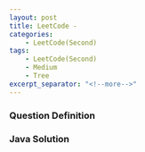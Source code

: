 ```yaml
---
layout: post
title: LeetCode -
categories:
    - LeetCode(Second)
tags:
    - LeetCode(Second)
    - Medium
    - Tree
excerpt_separator: "<!--more-->"
---
```


### Question Definition
### Java Solution
```java
```